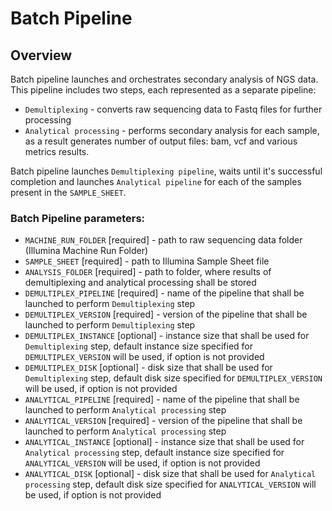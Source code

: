 # Batch Pipeline

## Overview
Batch pipeline launches and orchestrates secondary analysis of NGS data. This pipeline includes two steps, each represented as a separate pipeline:
- `Demultiplexing` - converts raw sequencing data to Fastq files for further processing
- `Analytical processing` - performs secondary analysis for each sample, as a result generates number of output files: bam, vcf and various metrics results.

Batch pipeline launches `Demultiplexing pipeline`, waits until it's successful completion and launches `Analytical pipeline` for each of the samples present in the `SAMPLE_SHEET`.

### Batch Pipeline parameters:
- `MACHINE_RUN_FOLDER` [required] - path to raw sequencing data folder (Illumina Machine Run Folder)
- `SAMPLE_SHEET` [required] - path to Illumina Sample Sheet file
- `ANALYSIS_FOLDER` [required] - path to folder, where results of demultiplexing and analytical processing shall be stored
- `DEMULTIPLEX_PIPELINE` [required] - name of the pipeline that shall be launched to perform `Demultiplexing` step
- `DEMULTIPLEX_VERSION` [required] - version of the pipeline that shall be launched to perform `Demultiplexing` step
- `DEMULTIPLEX_INSTANCE` [optional] - instance size that shall be used for  `Demultiplexing` step, default instance size specified for `DEMULTIPLEX_VERSION` will be used, if option is not provided
- `DEMULTIPLEX_DISK` [optional] - disk size that shall be used for  `Demultiplexing` step, default disk size specified for `DEMULTIPLEX_VERSION` will be used, if option is not provided
- `ANALYTICAL_PIPELINE` [required] - name of the pipeline that shall be launched to perform `Analytical processing` step
- `ANALYTICAL_VERSION` [required] - version of the pipeline that shall be launched to perform `Analytical processing` step
- `ANALYTICAL_INSTANCE` [optional] - instance size that shall be used for  `Analytical processing` step, default instance size specified for `ANALYTICAL_VERSION` will be used, if option is not provided
- `ANALYTICAL_DISK` [optional] - disk size that shall be used for  `Analytical processing` step, default disk size specified for `ANALYTICAL_VERSION` will be used, if option is not provided